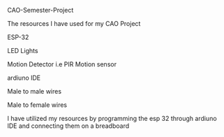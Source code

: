 CAO-Semester-Project


The resources I have used for my CAO Project




ESP-32


LED Lights



Motion Detector i.e PIR Motion sensor



ardiuno IDE



Male to male wires



Male to female wires



I have utilized my resources by programming the esp 32 through ardiuno IDE and connecting them on a breadboard

